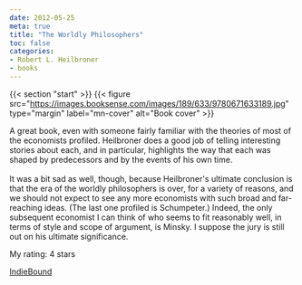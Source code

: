 ```yaml
---
date: 2012-05-25
meta: true
title: "The Worldly Philosophers"
toc: false
categories:
- Robert L. Heilbroner
- books
---
```


{{< section "start" >}}
{{< figure src="https://images.booksense.com/images/189/633/9780671633189.jpg" type="margin" label="mn-cover" alt="Book cover" >}}

A great book, even with someone fairly familiar with the theories of most of the economists profiled. Heilbroner does a good job of telling interesting stories about each, and in particular, highlights the way that each was shaped by predecessors and by the events of his own time. <br /><br />It was a bit sad as well, though, because Heilbroner's ultimate conclusion is that the era of the worldly philosophers is over, for a variety of reasons, and we should not expect to see any more economists with such broad and far-reaching ideas. (The last one profiled is Schumpeter.) Indeed, the only subsequent economist I can think of who seems to fit reasonably well, in terms of style and scope of argument, is Minsky. I suppose the jury is still out on his ultimate significance.

My rating: 4 stars  

[IndieBound](https://www.indiebound.org/book/9780671633189)
